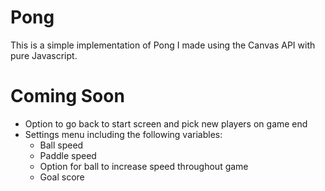 # Pong
This is a simple implementation of Pong I made using the Canvas API with pure Javascript. 
# Coming Soon
* Option to go back to start screen and pick new players on game end
* Settings menu including the following variables:
  * Ball speed
  * Paddle speed
  * Option for ball to increase speed throughout game
  * Goal score
